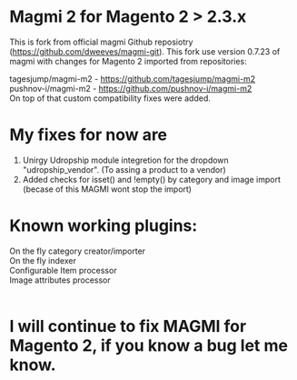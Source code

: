 # Magmi 2 for Magento 2 > 2.3.x

This is fork from official magmi Github reposiotry (https://github.com/dweeves/magmi-git). This fork use version 0.7.23 of magmi with changes for Magento 2 imported from repositories:

tagesjump/magmi-m2 - https://github.com/tagesjump/magmi-m2 <br>
pushnov-i/magmi-m2 - https://github.com/pushnov-i/magmi-m2 <br>
On top of that custom compatibility fixes were added.

# My fixes for now are
1. Unirgy Udropship module integretion for the dropdown "udropship_vendor". (To assing a product to a vendor)
2. Added checks for isset() and !empty() by category and image import (becase of this MAGMI wont stop the import)

# Known working plugins:
On the fly category creator/importer <br>
On the fly indexer <br>
Configurable Item processor <br>
Image attributes processor <br> <br>

# I will continue to fix MAGMI for Magento 2, if you know a bug let me know.
